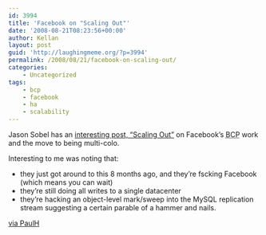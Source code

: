 ```yaml
---
id: 3994
title: 'Facebook on "Scaling Out"'
date: '2008-08-21T08:23:56+00:00'
author: Kellan
layout: post
guid: 'http://laughingmeme.org/?p=3994'
permalink: /2008/08/21/facebook-on-scaling-out/
categories:
    - Uncategorized
tags:
    - bcp
    - facebook
    - ha
    - scalability
---
```


Jason Sobel has an [interesting post, “Scaling Out”](http://facebook.com/notes.php?id=9445547199) on Facebook’s <acronym title="business continuity planning">BCP</acronym> work and the move to being multi-colo.

Interesting to me was noting that:

- they just got around to this 8 months ago, and they’re fscking Facebook (which means you can wait)
- they’re still doing all writes to a single datacenter
- they’re hacking an object-level mark/sweep into the MySQL replication stream suggesting a certain parable of a hammer and nails.

[via PaulH](http://paranoidfish.org)